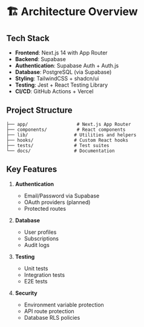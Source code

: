# 🏗️ Architecture Overview

## Tech Stack

- **Frontend**: Next.js 14 with App Router
- **Backend**: Supabase
- **Authentication**: Supabase Auth + Auth.js
- **Database**: PostgreSQL (via Supabase)
- **Styling**: TailwindCSS + shadcn/ui
- **Testing**: Jest + React Testing Library
- **CI/CD**: GitHub Actions + Vercel

## Project Structure

```
├── app/                  # Next.js App Router
├── components/           # React components
├── lib/                 # Utilities and helpers
├── hooks/               # Custom React hooks
├── tests/               # Test suites
└── docs/                # Documentation
```

## Key Features

1. **Authentication**
   - Email/Password via Supabase
   - OAuth providers (planned)
   - Protected routes

2. **Database**
   - User profiles
   - Subscriptions
   - Audit logs

3. **Testing**
   - Unit tests
   - Integration tests
   - E2E tests

4. **Security**
   - Environment variable protection
   - API route protection
   - Database RLS policies 
